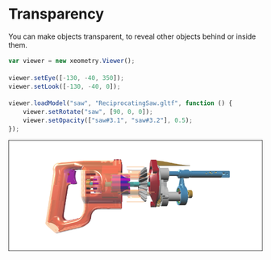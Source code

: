 # Transparency

You can make objects transparent, to reveal other objects behind or inside them.

````javascript
var viewer = new xeometry.Viewer();

viewer.setEye([-130, -40, 350]);
viewer.setLook([-130, -40, 0]);

viewer.loadModel("saw", "ReciprocatingSaw.gltf", function () {
    viewer.setRotate("saw", [90, 0, 0]);
    viewer.setOpacity(["saw#3.1", "saw#3.2"], 0.5);
});
````

[![](assets/transparency.png)](http://xeolabs.com/xeometry/examples/#guidebook_transparency)

